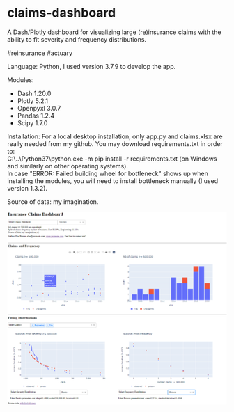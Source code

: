 # claims-dashboard
A Dash/Plotly dashboard for visualizing large (re)insurance claims with the ability to fit severity and frequency distributions.

#reinsurance #actuary

Language: Python, I used version 3.7.9 to develop the app.

Modules:
<ul>
  <li>Dash 1.20.0</li>
  <li>Plotly 5.2.1</li>
  <li>Openpyxl 3.0.7</li>
  <li>Pandas 1.2.4</li>
  <li>Scipy 1.7.0</li>
 </ul>

Installation:
For a local desktop installation, only app.py and claims.xlsx are really needed from my github. You may download requirements.txt in order to:
<br>C:\\..\Python37\python.exe -m pip install -r requirements.txt (on Windows and similarly on other operating systems).
<br>In case "ERROR: Failed building wheel for bottleneck" shows up when installing the modules, you will need to install bottleneck manually (I used version 1.3.2).

Source of data: my imagination.

<img src='https://raw.githubusercontent.com/elsaburren/claims-dashboard/main/images/claims_dashboard.png' alt='claims dashboard preview'>

